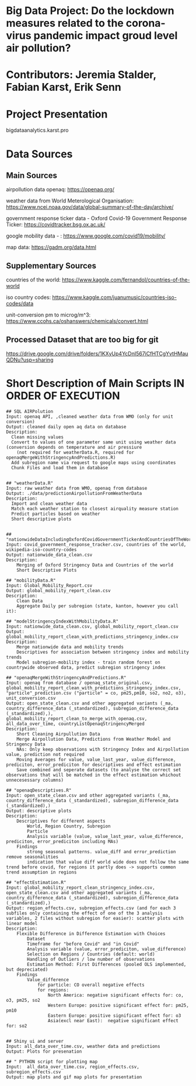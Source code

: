 # Big Data Project: Do the lockdown measures related to the corona-virus pandemic impact groud level air pollution? 
# Contributors: Jeremia Stalder, Fabian Karst, Erik Senn

# Project Presentation 

bigdataanalytics.karst.pro

# Data Sources

## Main Sources
airpollution data openaq: https://openaq.org/

weather data from World Meterological Organisation: https://www.ncei.noaa.gov/data/global-summary-of-the-day/archive/ 

government response ticker data - Oxford Covid-19 Government Response Ticker: https://covidtracker.bsg.ox.ac.uk/

google mobility data - : https://www.google.com/covid19/mobility/

map data: https://gadm.org/data.html

## Supplementary Sources
countries of the world: https://www.kaggle.com/fernandol/countries-of-the-world

iso country codes: https://www.kaggle.com/juanumusic/countries-iso-codes/data

unit-conversion pm to microg/m^3: https://www.ccohs.ca/oshanswers/chemicals/convert.html

## Processed Dataset that are too big for git
https://drive.google.com/drive/folders/1KXyUp4YcDnI567iCfHTCgYvtHMauQDNu?usp=sharing

# Short Description of Main Scripts IN ORDER OF EXECUTION

	  
	## SQL AIRPolution 
	Input: openaq API, ,cleaned weather data from WMO (only for unit conversion)
	Output: cleaned daily open aq data on database
	Description:
	  Clean missing values
	  Convert to values of one parameter same unit using weather data (conversion depends on temperature and air pressiure
		(not required for weatherData.R, required for openaqMergeWithStringencyAndPredictions.R)
	  Add subregion name via request to google maps using coordinates
	  Chunk Files and load them in database
	

	## "weatherData.R"
	Input: raw weather data from WMO, openaq from database
	Output: ./data/predictionAirpollutionFromWeatherData
	Description:
	  Import and clean weather data
	  Match each weather station to closest airquality measure station
	  Predict particles based on weather
	  Short descriptive plots


	## "nationwideDataIncludingOxfordCovidGovernmentTickerAndCountriesOfTheWorld.R" 
	Input: covid_government_response_tracker.csv, countries of the world, wikipedia-iso-country-codes
	Output: nationwide_data_clean.csv
	Description:
		Merging of Oxford Stringency Data and Countries of the world
		Short Descriptive Plots

	## "mobilityData.R"
	Input: Global_Mobility_Report.csv
	Output: global_mobility_report_clean.csv
	Description:
		Clean Data
		Aggregate Daily per subregion (state, kanton, however you call it):
		
	## "modelStringencyIndexWithMobilityData.R"
	Input: nationwide_data_clean.csv, global_mobility_report_clean.csv
	Output: global_mobility_report_clean_with_predictions_stringency_index.csv
	Description:
		Merge nationwide data and mobility trends
		Descriptives for association between stringency index and mobility trends
		Model subregion-mobility index - train random forest on countrywide observed data, predict subregion stringency index

	## "openaqMergeWithStringencyAndPredictions.R"
	Input: openaq from database / openaq_state_original.csv, global_mobility_report_clean_with_predictions_stringency_index.csv, "particle"_prediction.csv ("particle" = co, pm25,pm10, so2, no2, o3), unit_conversion.csv 
	Output: open_state_clean.csv and other aggregated variants (_ma, country_difference_data (_standardized), subregion_difference_data (_standardized),), global_mobility_report_clean_to_merge_with_openaq.csv, all_data_over_time, countryListOpenaqStringencyMerged
	Description:
		Short Cleaning Airpullution Data
		Merge Airpollution Data, Predictions from Weather Model and Stringency Data
		NAs: Only keep observations with Stringency Index and Airpollution value, prediction not required
		Moving Averages for value, value_last_year, value_difference, prediciton, error_prediciton for descriptives and effect estimation
		Save combined and seperate datasets (to analyse the correct set observations that will be matched in the effect estimation whichout unnecesessary columns)
		
	## "openaqDescriptives.R"
	Input: open_state_clean.csv and other aggregated variants (_ma, country_difference_data (_standardized), subregion_difference_data (_standardized),)
	Output: descriptive plots
	Description:
		Descriptives for different aspects
			World, Region Country, Subregion
			Particle
			Analysis variable (value, value_last_year, value_difference, prediciton, error_prediciton including MAs)
		Findings 
			strong seasonal patterns. value_diff and error_prediction remove seasonalities
			indication that value diff world wide does not follow the same trend before covid, for regions it partly does -> supports common trend assumption in regions
		
	## "effectEstimation.R"
	Input: global_mobility_report_clean_stringency_index.csv, open_state_clean.csv and other aggregated variants (_ma, country_difference_data (_standardized), subregion_difference_data (_standardized),)
	Output: region_effects.csv, subregion_effects.csv (and for each 3 subfiles only containing the effect of one of the 3 analysis variables, 2 files without subregion for easier): scatter plots with linear model
	Description: 
		Flexible Difference in Difference Estimation with Choices
			Dataset
			Timeframe for "before Covid" and "in Covid"
			Analysis variable (value, error_prediciton, value_difference)
			Selection on Regions / Countries (default: world)
			Handling of Outliers / low number of observations 
			Estimation Method: First Differences (pooled OLS implemented, but depreciated)
		Findings
			Value_difference
				for particle: CO overall negative effects
				for regions:
					North America: negative significant effects for: co, o3, pm25, so2
					Western Europe: positive significant effect for: pm25, pm10
					Eastern Europe: positive significant effect for: o3
					Asia(excl near East):  negative significant effect for: so2
	
	
	## Shiny ui and server 
	Input: all_data_over_time.csv, weather data and predictions
	Output: Plots for presenation

	## " PYTHON script for plotting map
	Input:  all_data_over_time.csv, region_effects.csv, subregion_effects.csv
	Output: map plots and gif map plots	for presentation







